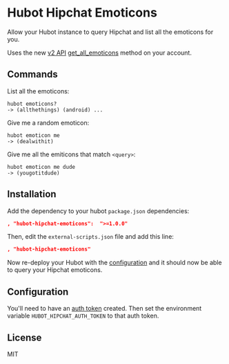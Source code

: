 Hubot Hipchat Emoticons
=======================

Allow your Hubot instance to query Hipchat and list all the emoticons for you.

Uses the new [v2 API](https://www.hipchat.com/docs/apiv2)
[get_all_emoticons](https://www.hipchat.com/docs/apiv2/method/get_all_emoticons) method on
your account.


Commands
--------

List all the emoticons:
```
hubot emoticons?
-> (allthethings) (android) ...
```

Give me a random emoticon:
```
hubot emoticon me
-> (dealwithit)
```

Give me all the emiticons that match `<query>`:
```
hubot emoticon me dude
-> (yougotitdude)
```


Installation
------------

Add the dependency to your hubot `package.json` dependencies:

```json
, "hubot-hipchat-emoticons":  ">=1.0.0"
```

Then, edit the `external-scripts.json` file and add this line:

```json
, "hubot-hipchat-emoticons"
```

Now re-deploy your Hubot with the [configuration](#configuration) and it should now be able to query your Hipchat emoticons.


Configuration
-------------

You'll need to have an [auth token](https://hipchat.com/account/api) created. Then set the
environment variable `HUBOT_HIPCHAT_AUTH_TOKEN` to that auth token.


License
-------

MIT

